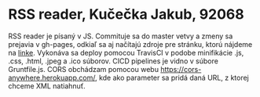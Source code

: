 # RSS reader, Kučečka Jakub, 92068

RSS reader je písaný v JS. Commituje sa do master vetvy a zmeny sa prejavia v gh-pages, odkiaľ sa aj načítajú zdroje pre stránku, ktorú nájdeme na [linke](https://jakubkucecka.github.io/RSSreader/). Vykonáva sa deploy pomocou TravisCI v podobe minifikácie .js, .css, .html, .jpeg a .ico súborov. CICD pipelines je vidno v súbore Gruntfile.js. CORS obchádzam pomocou webu https://cors-anywhere.herokuapp.com/, kde ako parameter sa pridá daná URL, z ktorej chceme XML natiahnuť.